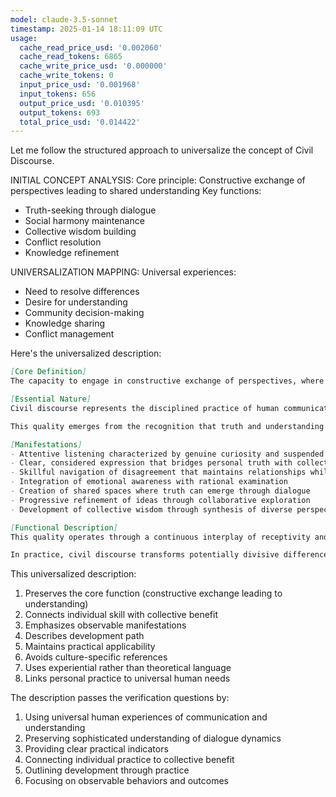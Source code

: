 ```yaml
---
model: claude-3.5-sonnet
timestamp: 2025-01-14 18:11:09 UTC
usage:
  cache_read_price_usd: '0.002060'
  cache_read_tokens: 6865
  cache_write_price_usd: '0.000000'
  cache_write_tokens: 0
  input_price_usd: '0.001968'
  input_tokens: 656
  output_price_usd: '0.010395'
  output_tokens: 693
  total_price_usd: '0.014422'
---
```


Let me follow the structured approach to universalize the concept of Civil Discourse.

INITIAL CONCEPT ANALYSIS:
Core principle: Constructive exchange of perspectives leading to shared understanding
Key functions: 
- Truth-seeking through dialogue
- Social harmony maintenance
- Collective wisdom building
- Conflict resolution
- Knowledge refinement

UNIVERSALIZATION MAPPING:
Universal experiences:
- Need to resolve differences
- Desire for understanding
- Community decision-making
- Knowledge sharing
- Conflict management

Here's the universalized description:

```markdown
[Core Definition]
The capacity to engage in constructive exchange of perspectives, where participants seek mutual understanding through respectful attention, honest expression, and collaborative exploration of ideas. This quality enables communities to navigate differences, build shared wisdom, and maintain social harmony while pursuing truth.

[Essential Nature]
Civil discourse represents the disciplined practice of human communication at its most evolved state - where the natural tension between individual perspective and collective understanding becomes productive rather than destructive. It combines deep listening with careful expression, emotional intelligence with rational inquiry, and personal conviction with genuine openness to other viewpoints.

This quality emerges from the recognition that truth and understanding are often collective achievements, requiring the skillful integration of diverse perspectives. It manifests as a dynamic balance between asserting and questioning, teaching and learning, challenging and supporting.

[Manifestations]
- Attentive listening characterized by genuine curiosity and suspended judgment
- Clear, considered expression that bridges personal truth with collective understanding
- Skillful navigation of disagreement that maintains relationships while exploring differences
- Integration of emotional awareness with rational examination
- Creation of shared spaces where truth can emerge through dialogue
- Progressive refinement of ideas through collaborative exploration
- Development of collective wisdom through synthesis of diverse perspectives

[Functional Description]
This quality operates through a continuous interplay of receptivity and expression, where participants alternate between deep listening and careful articulation. It requires maintaining awareness at multiple levels: content of discussion, emotional currents, relationship dynamics, and larger context. The practice develops through increasingly sophisticated integration of these awareness streams, supported by growing emotional maturity and intellectual humility.

In practice, civil discourse transforms potentially divisive differences into opportunities for deeper understanding and creative solution-finding. It enables communities to maintain cohesion while processing disagreement, builds collective intelligence through dialogue, and creates conditions where wisdom can emerge from the interaction of diverse perspectives. This quality is essential for any group's ability to learn, adapt, and evolve through changing circumstances.
```

This universalized description:
1. Preserves the core function (constructive exchange leading to understanding)
2. Connects individual skill with collective benefit
3. Emphasizes observable manifestations
4. Describes development path
5. Maintains practical applicability
6. Avoids culture-specific references
7. Uses experiential rather than theoretical language
8. Links personal practice to universal human needs

The description passes the verification questions by:
1. Using universal human experiences of communication and understanding
2. Preserving sophisticated understanding of dialogue dynamics
3. Providing clear practical indicators
4. Connecting individual practice to collective benefit
5. Outlining development through practice
6. Focusing on observable behaviors and outcomes